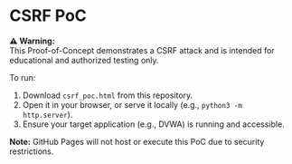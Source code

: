 # CSRF PoC

**⚠️ Warning:**  
This Proof-of-Concept demonstrates a CSRF attack and is intended for educational and authorized testing only.

To run:
1. Download `csrf_poc.html` from this repository.
2. Open it in your browser, or serve it locally (e.g., `python3 -m http.server`).
3. Ensure your target application (e.g., DVWA) is running and accessible.

**Note:** GitHub Pages will not host or execute this PoC due to security restrictions.
